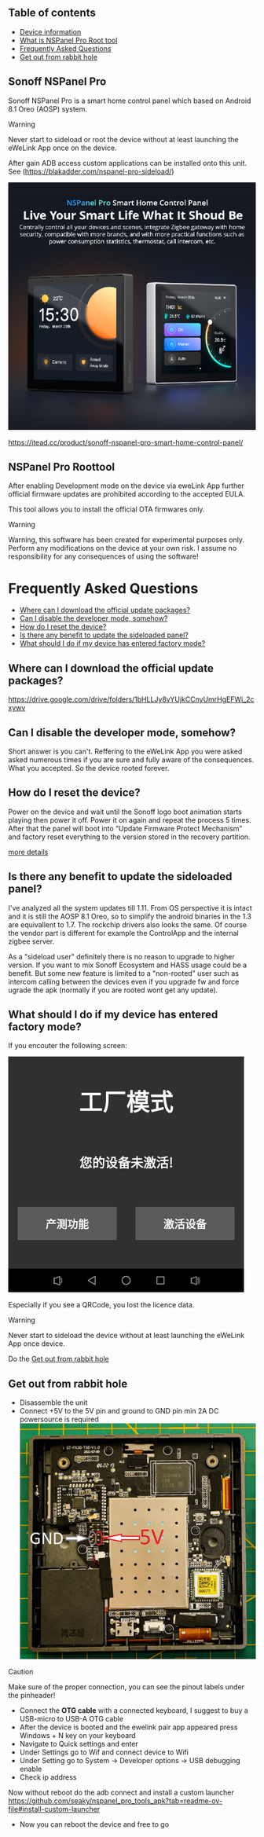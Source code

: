 ## Table of contents
- [Device information ](#sonoff-nspanel-pro)
- [What is NSPanel Pro Root tool](#nspanel-pro-roottool)
- [Frequently Asked Questions](#frequently-asked-questions)
- [Get out from rabbit hole](#get-out-from-rabbit-hole)

## Sonoff NSPanel Pro

Sonoff NSPanel Pro is a smart home control panel which based on Android 8.1 Oreo (AOSP) system.

> [!WARNING]
> Never start to sideload or root the device without at least launching the eWeLink App once on the device.


After gain ADB access custom applications can be installed onto this unit. See (https://blakadder.com/nspanel-pro-sideload/)

![Drag Racing](doc/assets/nspanel-pro.png)

https://itead.cc/product/sonoff-nspanel-pro-smart-home-control-panel/

## NSPanel Pro Roottool 

After enabling Development mode on the device via eweLink App further official firmware updates are prohibited according to the accepted EULA.

This tool allows you to install the official OTA firmwares only.

> [!WARNING]
> Warning, this software has been created for experimental purposes only. Perform any modifications on the device at your own risk. I assume no responsibility for any consequences of using the software!

# Frequently Asked Questions

- [Where can I download the official update packages?](#where-can-i-download-the-official-update-packages)
- [Can I disable the developer mode, somehow?](#can-i-disable-the-developer-mode-somehow)
- [How do I reset the device?](#how-do-i-reset-the-device)
- [Is there any benefit to update the sideloaded panel?](#is-there-any-benefit-to-update-the-sideloaded-panel)
- [What should I do if my device has entered factory mode?](#what-should-i-do-if-my-device-has-entered-factory-mode)

## Where can I download the official update packages?

https://drive.google.com/drive/folders/1bHLLJy8vYUjkCCnyUmrHgEFWi_2cxywv

## Can I disable the developer mode, somehow?

Short answer is you can't. Reffering to the eWeLink App you were asked asked numerous times if you are sure and fully aware of the consequences. What you accepted. So the device rooted forever.

## How do I reset the device?

Power on the device and wait until the Sonoff logo boot animation starts playing then power it off. Power it on again and repeat the process 5 times. After that the panel will boot into “Update Firmware Protect Mechanism” and factory reset everything to the version stored in the recovery partition.​

[more details](https://blakadder.com/nspanel-pro-secrets)

## Is there any benefit to update the sideloaded panel?

I've analyzed all the system updates till 1.11.
From OS perspective it is intact and it is still the AOSP 8.1 Oreo, so to simplify the android binaries in the 1.3 are equivallent to 1.7.
The rockchip drivers also looks the same.
Of course the vendor part is different for example the ControlApp and the internal zigbee server.

As a "sideload user" definitely there is no reason to upgrade to higher version. If you want to mix Sonoff Ecosystem and HASS usage could be a benefit. But some new feature is limited to a "non-rooted" user such as intercom calling between the devices even if you upgrade fw and force ugrade the apk (normally if you are rooted wont get any update).


## What should I do if my device has entered factory mode?

If you encouter the following screen:

![nspanel_pro_recovery](https://raw.githubusercontent.com/seaky/nspanel_pro_roottool_apk/main/doc/assets/ewelinknwpro.dev.jpg)

Especially if you see a QRCode, you lost the licence data. 

> [!WARNING]
> Never start to sideload the device without at least launching the eWeLink App once device.

Do the [Get out from rabbit hole](#get-out-from-rabbit-hole)

## Get out from rabbit hole

- Disassemble the unit
- Connect +5V to the 5V pin and ground to GND pin min 2A DC powersource is required
![nspanel](https://github.com/seaky/nspanel_pro_roottool_apk/blob/main/doc/assets/nspanel-pro-power-up.png?raw=true)

> [!CAUTION]
> Make sure of the proper connection, you can see the pinout labels under the pinheader!

- Connect the **OTG cable** with a connected keyboard, I suggest to buy a USB-micro to USB-A OTG cable
- After the device is booted and the ewelink pair app appeared press Windows + N key on your keyboard
- Navigate to Quick settings and enter
- Under Settings go to Wif and connect device to Wifi
- Under Setting go to System -> Developer options -> USB debugging enable
- Check ip address

Now without reboot do the adb connect and install a custom launcher
https://github.com/seaky/nspanel_pro_tools_apk?tab=readme-ov-file#install-custom-launcher

- Now you can reboot the device and free to go
